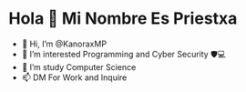 # Hola 👋 Mi Nombre Es Priestxa
- 👋 Hi, I’m @KanoraxMP
- 📙 I’m interested Programming and Cyber Security 🛡️💻
- 🌱 I’m study Computer Science
- 📫 DM For Work and Inquire

<!---
Code is Bugging .
--->

